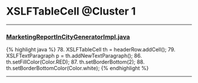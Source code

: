 # XSLFTableCell @Cluster 1

***

### [MarketingReportInCityGeneratorImpl.java](https://searchcode.com/codesearch/view/92131916/)
{% highlight java %}
78. XSLFTableCell th = headerRow.addCell();
79. XSLFTextParagraph p = th.addNewTextParagraph();
86. th.setFillColor(Color.RED);
87. th.setBorderBottom(2);
88. th.setBorderBottomColor(Color.white);
{% endhighlight %}

***

